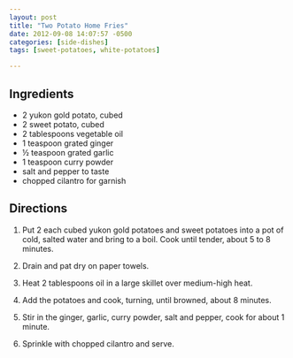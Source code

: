 ```yaml
---
layout: post
title: "Two Potato Home Fries"
date: 2012-09-08 14:07:57 -0500
categories: [side-dishes]
tags: [sweet-potatoes, white-potatoes]

---
```


## Ingredients
* 2 yukon gold potato, cubed
* 2 sweet potato, cubed
* 2 tablespoons vegetable oil
* 1 teaspoon grated ginger
* &frac12; teaspoon grated garlic
* 1 teaspoon curry powder
* salt and pepper to taste
* chopped cilantro for garnish


## Directions

1.  Put 2 each cubed yukon gold potatoes and sweet potatoes into a pot of cold, salted water and bring to a boil. Cook until tender, about 5 to 8 minutes.

1.  Drain and pat dry on paper towels.

1.  Heat 2 tablespoons oil in a large skillet over medium-high heat.

1.  Add the potatoes and cook, turning, until browned, about 8 minutes.

1.  Stir in the ginger, garlic, curry powder, salt and pepper, cook for about 1 minute.

1.  Sprinkle with chopped cilantro and serve.

